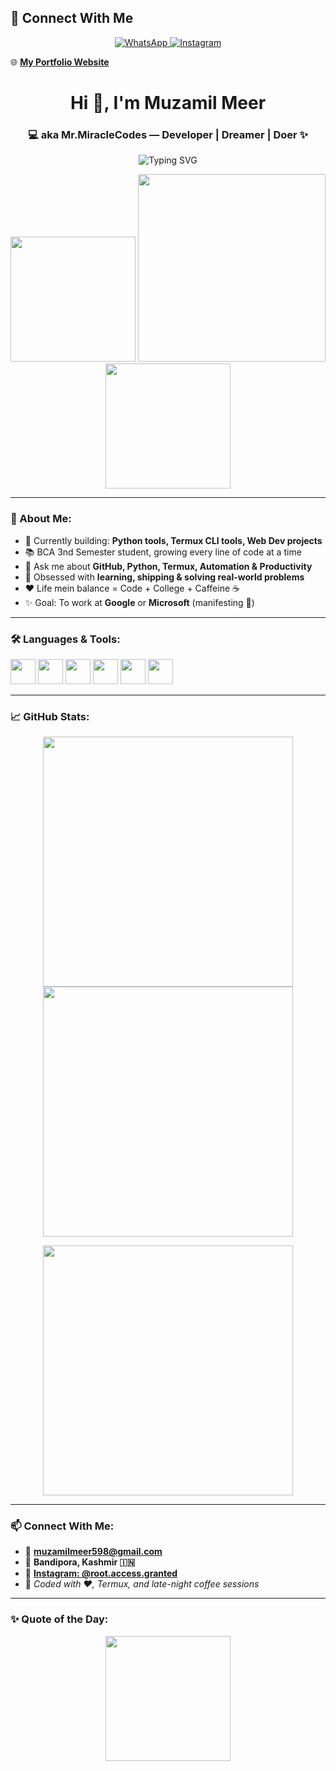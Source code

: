 ## 📲 Connect With Me

<p align="center">
  <a href="https://wa.me/919103594759?text=i%20hire%20you" target="_blank">
    <img src="https://img.shields.io/badge/WhatsApp-%20Hire%20Me-25D366?style=for-the-badge&logo=whatsapp&logoColor=white" alt="WhatsApp">
  </a>
  <a href="https://www.instagram.com/root.access.granted" target="_blank">
    <img src="https://img.shields.io/badge/Instagram-Follow%20Me-E4405F?style=for-the-badge&logo=instagram&logoColor=white" alt="Instagram">
  </a>
</p>
 
 🌐 [**My Portfolio Website**](https://github.com/Muzamilmeer/reactify-mir)
 <h1 align="center">Hi 👋, I'm Muzamil Meer</h1>
<h3 align="center">💻 aka Mr.MiracleCodes — Developer | Dreamer | Doer ✨</h3>

<p align="center">
  <img src="https://readme-typing-svg.herokuapp.com?font=Fira+Code&duration=3000&pause=1000&center=true&vCenter=true&width=435&lines=Code.+Debug.+Repeat.;Python+Lover+%F0%9F%94%A5;Web+Developer+%E2%9C%A8;Termux+Automation+%F0%9F%90%8C;Open+Source+Contributor+%F0%9F%91%8D" alt="Typing SVG" />
</p>

<p align="center">
  <img src="https://media.giphy.com/media/hpXdHPfFI5wTABdDx9/giphy.gif" width="200"/>
  <img src="https://media.giphy.com/media/qgQUggAC3Pfv687qPC/giphy.gif" width="300"/>
  <img src="https://media.giphy.com/media/3o7aD2saalBwwftBIY/giphy.gif" width="200"/>
</p>

---

### 🧠 About Me:

- 🔭 Currently building: **Python tools, Termux CLI tools, Web Dev projects**
- 📚 BCA 3nd Semester student, growing every line of code at a time
- 💬 Ask me about **GitHub, Python, Termux, Automation & Productivity**
- 🧠 Obsessed with **learning, shipping & solving real-world problems**
- ❤️ Life mein balance = Code + College  + Caffeine ☕  
- ✨ Goal: To work at **Google** or **Microsoft** (manifesting 🔮)

---

### 🛠️ Languages & Tools:

<p align="left">
  <img src="https://cdn.jsdelivr.net/gh/devicons/devicon/icons/python/python-original.svg" width="40" />
  <img src="https://cdn.jsdelivr.net/gh/devicons/devicon/icons/html5/html5-original.svg" width="40" />
  <img src="https://cdn.jsdelivr.net/gh/devicons/devicon/icons/css3/css3-original.svg" width="40" />
  <img src="https://cdn.jsdelivr.net/gh/devicons/devicon/icons/javascript/javascript-original.svg" width="40" />
  <img src="https://cdn.jsdelivr.net/gh/devicons/devicon/icons/bash/bash-original.svg" width="40" />
  <img src="https://cdn.jsdelivr.net/gh/devicons/devicon/icons/github/github-original.svg" width="40" />
</p>

---

### 📈 GitHub Stats:

<p align="center">
  <img src="https://github-readme-stats.vercel.app/api?username=Muzamilmeer&show_icons=true&theme=tokyonight" width="400"/>
  <img src="https://github-readme-streak-stats.herokuapp.com/?user=Muzamilmeer&theme=tokyonight" width="400"/>
</p>

<p align="center">
  <img src="https://github-readme-stats.vercel.app/api/top-langs/?username=Muzamilmeer&layout=compact&theme=tokyonight" width="400"/>
</p>

---

### 📫 Connect With Me:

- 📧 **muzamilmeer598@gmail.com**
- 📍 **Bandipora, Kashmir 🇮🇳**
- 📸 [**Instagram: @root.access.granted**](https://www.instagram.com/root.access.granted)
- 🐍 *Coded with ❤️, Termux, and late-night coffee sessions*

---

### ✨ Quote of the Day:

<p align="center">
  <img src="https://media.giphy.com/media/26AHONQ79FdWZhAI0/giphy.gif" width="200"/>
</p>
